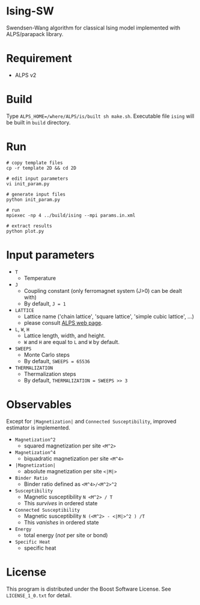 # Ising-SW
Swendsen-Wang algorithm for classical Ising model implemented with ALPS/parapack library.

# Requirement
- ALPS v2

# Build
Type `ALPS_HOME=/where/ALPS/is/built sh make.sh`.
Executable file `ising` will be built in `build` directory.

# Run

    # copy template files
    cp -r template 2D && cd 2D
    
    # edit input parameters
    vi init_param.py
    
    # generate input files
    python init_param.py
    
    # run
    mpiexec -np 4 ../build/ising --mpi params.in.xml
    
    # extract results
    python plot.py

# Input parameters
- `T`
    - Temperature
- `J`
    - Coupling constant (only ferromagnet system (J>0) can be dealt with)
    - By default, `J = 1`
- `LATTICE`
    - Lattice name ('chain lattice', 'square lattice', 'simple cubic lattice', ...)
    - please consult [ALPS web page](http://alps.comp-phys.org/mediawiki/index.php/Tutorials:LatticeHOWTO).
- `L`, `W`, `H`
    - Lattice length, width, and height.
    - `W` and `H` are equal to `L` and `W` by default.
- `SWEEPS`
    - Monte Carlo steps
    - By default, `SWEEPS = 65536`
- `THERMALIZATION`
    - Thermalization steps
    - By default, `THERMALIZATION = SWEEPS >> 3`

# Observables
Except for `|Magnetization|` and `Connected Susceptibility`,
improved estimator is implemented.

- `Magnetization^2`
    - squared magnetization per site `<M^2>`
- `Magnetization^4`
    - biquadratic magnetization per site `<M^4>`
- `|Magnetization|`
    - absolute magnetization per site `<|M|>`
- `Binder Ratio`
    - Binder ratio defined as `<M^4>/<M^2>^2`
- `Susceptibility`
    - Magnetic susceptibility `N <M^2> / T`
    - This _survives_ in ordered state
- `Connected Susceptibility`
    - Magnetic susceptibility `N (<M^2> - <|M|>^2 ) /T`
    - This _vanishes_ in ordered state
- `Energy`
    - total energy (_not_ per site or bond)
- `Specific Heat`
    - specific heat


# License
This program is distributed under the Boost Software License.
See `LICENSE_1_0.txt` for detail.
